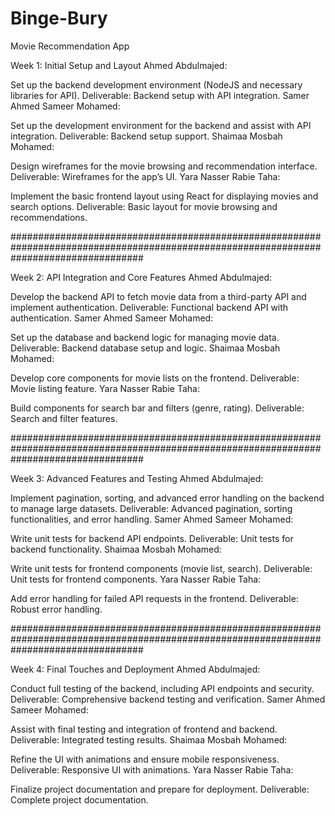 # Binge-Bury
Movie Recommendation App


Week 1: Initial Setup and Layout
Ahmed Abdulmajed:

Set up the backend development environment (NodeJS and necessary libraries for API).
Deliverable: Backend setup with API integration.
Samer Ahmed Sameer Mohamed:

Set up the development environment for the backend and assist with API integration.
Deliverable: Backend setup support.
Shaimaa Mosbah Mohamed:

Design wireframes for the movie browsing and recommendation interface.
Deliverable: Wireframes for the app’s UI.
Yara Nasser Rabie Taha:

Implement the basic frontend layout using React for displaying movies and search options.
Deliverable: Basic layout for movie browsing and recommendations.

########################################################################################################################################

Week 2: API Integration and Core Features
Ahmed Abdulmajed:

Develop the backend API to fetch movie data from a third-party API and implement authentication.
Deliverable: Functional backend API with authentication.
Samer Ahmed Sameer Mohamed:

Set up the database and backend logic for managing movie data.
Deliverable: Backend database setup and logic.
Shaimaa Mosbah Mohamed:

Develop core components for movie lists on the frontend.
Deliverable: Movie listing feature.
Yara Nasser Rabie Taha:

Build components for search bar and filters (genre, rating).
Deliverable: Search and filter features.

########################################################################################################################################

Week 3: Advanced Features and Testing
Ahmed Abdulmajed:

Implement pagination, sorting, and advanced error handling on the backend to manage large datasets.
Deliverable: Advanced pagination, sorting functionalities, and error handling.
Samer Ahmed Sameer Mohamed:

Write unit tests for backend API endpoints.
Deliverable: Unit tests for backend functionality.
Shaimaa Mosbah Mohamed:

Write unit tests for frontend components (movie list, search).
Deliverable: Unit tests for frontend components.
Yara Nasser Rabie Taha:

Add error handling for failed API requests in the frontend.
Deliverable: Robust error handling.

########################################################################################################################################

Week 4: Final Touches and Deployment
Ahmed Abdulmajed:

Conduct full testing of the backend, including API endpoints and security.
Deliverable: Comprehensive backend testing and verification.
Samer Ahmed Sameer Mohamed:

Assist with final testing and integration of frontend and backend.
Deliverable: Integrated testing results.
Shaimaa Mosbah Mohamed:

Refine the UI with animations and ensure mobile responsiveness.
Deliverable: Responsive UI with animations.
Yara Nasser Rabie Taha:

Finalize project documentation and prepare for deployment.
Deliverable: Complete project documentation.
